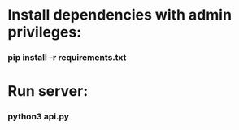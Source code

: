 # Install dependencies with admin privileges:
 
### pip install -r requirements.txt

# Run server:

### python3 api.py
